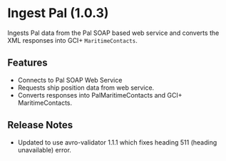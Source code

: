 # Ingest Pal (1.0.3)

Ingests Pal data from the Pal SOAP based web service and converts the XML responses into GCI+ `MaritimeContacts`.

## Features

- Connects to Pal SOAP Web Service
- Requests ship position data from web service.
- Converts responses into PalMaritimeContacts and GCI+ MaritimeContacts.
    
## Release Notes

- Updated to use avro-validator 1.1.1 which fixes heading 511 (heading unavailable) error.